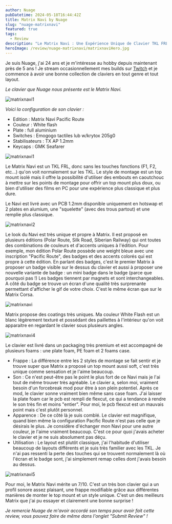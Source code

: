 ```yaml
---
author: Nuage
pubDatetime: 2024-05-18T16:44:42Z
title: Matrix Navi by Nuage
slug: "nuage-matrixnavi"
featured: true
tags:
  - Review
description: "Le Matrix Navi : Une Expérience Unique de Clavier TKL FRL par Nuage."
heroImage: /review/nuage-matrixnavi/matrixnaviHero.jpg
---
```


Je suis Nuage, j'ai 24 ans et je m'intéresse au hobby depuis maintenant près de 5 ans ! Je stream occasionnellement mes builds sur [Twitch](https://www.twitch.tv/nunuch) et je commence à avoir une bonne collection de claviers en tout genre et tout layout.

_Le clavier que Nuage nous présente est le Matrix Navi._

![matrixnavi1](/review/nuage-matrixnavi/matrixnavi1.jpg)

_Voici la configuration de son clavier :_

- Edition : Matrix Navi Pacific Route
- Couleur : White flash
- Plate : full aluminium
- Switches : Emogogo tactiles lub w/krytox 205g0
- Stabilisateurs : TX AP 1.2mm
- Keycaps : GMK Seafarer

![matrixnavi1](/review/nuage-matrixnavi/matrixnavi1.jpg)

Le Matrix Navi est un TKL FRL, donc sans les touches fonctions (F1, F2, etc...) qu'on voit normalement sur les TKL. Le style de montage est un top mount isolé mais il offre la possibilité d'utiliser des embouts en caoutchouc à mettre sur les points de montage pour offrir un top mount plus doux, ou bien d'utiliser des films en PC pour une expérience plus classique et plus dure.

Le Navi est livré avec un PCB 1.2mm disponible uniquement en hotswap et 2 plates en alumium, une "squelette" (avec des trous partout) et une remplie plus classique.

![matrixnavi2](/review/nuage-matrixnavi/matrixnavi2.jpg)

Le look du Navi est très unique et propre à Matrix. Il est proposé en plusieurs éditions (Polar Route, Silk Road, Siberian Railway) qui ont toutes des combinations de couleurs et d'accents uniques à l'édition. Pour exemple, mon édition Polar Route possède une weight bleue avec une inscription "Pacific Route", des badges et des accents colorés qui est propre à cette édition. En parlant des badges, c'est le premier Matrix à proposer un badge visible sur le dessus du clavier et aussi à proposer une nouvelle variante de badge : un mini badge dans le badge (parce que pourquoi pas !) Les badges tiennent par magnets et sont interchangeables. A côté du badge se trouve un écran d'une qualité très surprenante permettant d'afficher le gif de votre choix. C'est le même écran que sur le Matrix Corsa.

![matrixnavi](/review/nuage-matrixnavi/matrixnavi.gif)

Matrix propose des coatings très uniques. Ma couleur White Flash est un blanc légèrement texturé et possédant des paillettes à l'intérieur qu'on voit apparaitre en regardant le clavier sous plusieurs angles.

![matrixnavi4](/review/nuage-matrixnavi/matrixnavi4.jpg)

Le clavier est livré dans un packaging très premium et est accompagné de plusieurs foams :
une plate foam, PE foam et 2 foams case.

- Frappe : La différence entre les 2 styles de montage se fait sentir et je trouve super que Matrix a proposé un top mount aussi soft, c'est très unique comme sensation et je l'aime beaucoup.
- Son : Ce n'est peut-être pas le point le plus fort de ce Navi mais je l'ai tout de même trouver très agréable. Le clavier a, selon moi, vraiment besoin d'un forcebreak mod pour être à son plein potentiel. Après ce mod, le clavier sonne vraiment bien même sans case foam. J'ai laisser la plate foam car le pcb est rempli de flexcut, ce qui a tendance à rendre le son très fin et moins "entier". Pour moi, le pcb flexcut est un mauvais point mais c'est plutôt personnel.
- Apparence : De ce côté là je suis comblé. Le clavier est magnifique, quand bien même la configuration Pacific Route n'est pas celle que je désirais le plus. Je considère d'échanger mon Navi pour une autre couleur, je l'aime vraiment beaucoup. C'est ce pour quoi j'avais acheter le clavier et je ne suis absolument pas déçu.
- Utilisation : Le layout est plutôt classique, j'ai l'habitude d'utiliser beaucoup de layouts différents et je suis très familier avec les TKL. Je n'ai pas ressenti la perte des touches qui se trouvent normalement là où l'écran et le badge sont, j'ai simplement remap celles dont j'avais besoin au dessus.

![matrixnavi5](/review/nuage-matrixnavi/matrixnavi5.jpg)

Pour moi, le Matrix Navi mérite un 7/10. C'est un très bon clavier qui a un profil sonore assez plaisant, une frappe modifiable grâce aux différentes manières de monter le top mount et un style unique. C'est un des meilleurs Matrix que j'ai pu essayer et clairement une bonne surprise !

_Je remercie Nuage de m'avoir accordé son temps pour avoir fait cette review, vous pouvez faire de même dans l'onglet "Submit Review" !_
